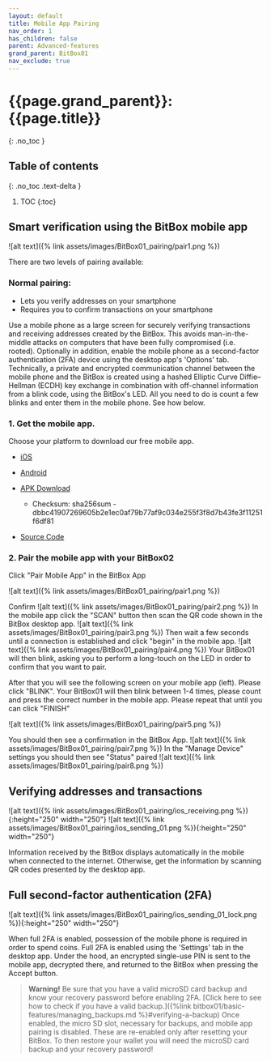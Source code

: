 ```yaml
---
layout: default
title: Mobile App Pairing
nav_order: 1
has_children: false
parent: Advanced-features
grand_parent: BitBox01
nav_exclude: true
---
```

# {{page.grand_parent}}: {{page.title}}
{: .no_toc }

## Table of contents
{: .no_toc .text-delta }

1. TOC
{:toc}


## Smart verification using the BitBox mobile app
![alt text]({% link assets/images/BitBox01_pairing/pair1.png %})

There are two levels of pairing available:
### Normal pairing:
- Lets you verify addresses on your smartphone
- Requires you to confirm transactions on your smartphone

Use a mobile phone as a large screen for securely verifying transactions and receiving addresses created by the BitBox. This avoids man-in-the-middle attacks on computers that have been fully compromised (i.e. rooted). Optionally in addition, enable the mobile phone as a second-factor authentication (2FA) device using the desktop app's 'Options' tab.
Technically, a private and encrypted communication channel between the mobile phone and the BitBox is created using a hashed Elliptic Curve Diffie–Hellman (ECDH) key exchange in combination with off-channel information from a blink code, using the BitBox's LED. All you need to do is count a few blinks and enter them in the mobile phone. See how below.


### 1. Get the mobile app.
Choose your platform to download our free mobile app.

- [iOS](https://itunes.apple.com/us/app/digital-bitbox-2fa/id1079896740)

- [Android](https://play.google.com/store/apps/details?id=com.digitalbitbox.tfa)

- [APK Download](https://github.com/digitalbitbox/2FA-app/releases)
    - Checksum: sha256sum - dbbc41907269605b2e1ec0af79b77af9c034e255f3f8d7b43fe3f11251f6df81

- [Source Code](https://github.com/digitalbitbox/2FA-app)



### 2. Pair the mobile app with your BitBox02
Click "Pair Mobile App" in the BitBox App

![alt text]({% link assets/images/BitBox01_pairing/pair1.png %})

Confirm
![alt text]({% link assets/images/BitBox01_pairing/pair2.png  %})
In the mobile app click the "SCAN" button then scan the QR code shown in the BitBox desktop app.
![alt text]({% link assets/images/BitBox01_pairing/pair3.png  %})
Then wait a few seconds until a connection is established and click "begin" in the mobile app.
![alt text]({% link assets/images/BitBox01_pairing/pair4.png  %})
Your BitBox01 will then blink, asking you to perform a long-touch on the LED in order to confirm that you want to pair.

After that you will see the following screen on your mobile app (left). Please click "BLINK".
Your BitBox01 will then blink between 1-4 times, please count and press the correct number in the mobile app.
Please repeat that until you can click "FINISH"

![alt text]({% link assets/images/BitBox01_pairing/pair5.png  %})

You should then see a confirmation in the BitBox App.
![alt text]({% link assets/images/BitBox01_pairing/pair7.png  %})
In the "Manage Device" settings you should then see "Status" paired
![alt text]({% link assets/images/BitBox01_pairing/pair8.png  %})





## Verifying addresses and transactions
![alt text]({% link assets/images/BitBox01_pairing/ios_receiving.png  %}){:height="250" width="250"}
![alt text]({% link assets/images/BitBox01_pairing/ios_sending_01.png  %}){:height="250" width="250"}

Information received by the BitBox displays automatically in the mobile when connected to the internet.
Otherwise, get the information by scanning QR codes presented by the desktop app.


## Full second-factor authentication (2FA)
![alt text]({% link assets/images/BitBox01_pairing/ios_sending_01_lock.png  %}){:height="250" width="250"}

When full 2FA is enabled, possession of the mobile phone is required in order to spend coins. Full 2FA is enabled using the 'Settings' tab in the desktop app. Under the hood, an encrypted single-use PIN is sent to the mobile app, decrypted there, and returned to the BitBox when pressing the Accept button.

>**Warning!** Be sure that you have a valid microSD card backup and know your recovery password before enabling 2FA. [Click here to see how to check if you have a valid backup.]({%link bitbox01/basic-features/managing_backups.md %}#verifying-a-backup) Once enabled, the micro SD slot, necessary for backups, and mobile app pairing is disabled. These are re-enabled only after resetting your BitBox. To then restore your wallet you will need the microSD card backup and your recovery password!
